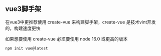 ## vue3脚手架

在vue3中更推荐使用 create-vue 来构建脚手架，create-vue 是技术vint开发的，构建速度更快

如果想要使用 create-vue 必须要使用 node 16.0 或更高的版本

```  npm
npm init vue@latest
```
